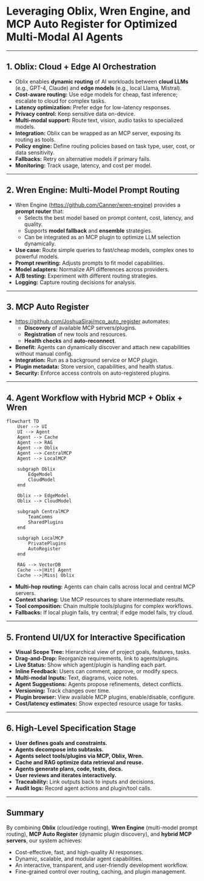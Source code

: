 # Leveraging Oblix, Wren Engine, and MCP Auto Register for Optimized Multi-Modal AI Agents

---

## 1. Oblix: Cloud + Edge AI Orchestration

- Oblix enables **dynamic routing** of AI workloads between **cloud LLMs** (e.g., GPT-4, Claude) and **edge models** (e.g., local Llama, Mistral).
- **Cost-aware routing:** Use edge models for cheap, fast inference; escalate to cloud for complex tasks.
- **Latency optimization:** Prefer edge for low-latency responses.
- **Privacy control:** Keep sensitive data on-device.
- **Multi-modal support:** Route text, vision, audio tasks to specialized models.
- **Integration:** Oblix can be wrapped as an MCP server, exposing its routing as tools.
- **Policy engine:** Define routing policies based on task type, user, cost, or data sensitivity.
- **Fallbacks:** Retry on alternative models if primary fails.
- **Monitoring:** Track usage, latency, and cost per model.

---

## 2. Wren Engine: Multi-Model Prompt Routing

- Wren Engine (https://github.com/Canner/wren-engine) provides a **prompt router** that:
  - Selects the best model based on prompt content, cost, latency, and quality.
  - Supports **model fallback** and **ensemble** strategies.
  - Can be integrated as an MCP plugin to optimize LLM selection dynamically.
- **Use case:** Route simple queries to fast/cheap models, complex ones to powerful models.
- **Prompt rewriting:** Adjusts prompts to fit model capabilities.
- **Model adapters:** Normalize API differences across providers.
- **A/B testing:** Experiment with different routing strategies.
- **Logging:** Capture routing decisions for analysis.

---

## 3. MCP Auto Register

- https://github.com/JoshuaSiraj/mcp_auto_register automates:
  - **Discovery** of available MCP servers/plugins.
  - **Registration** of new tools and resources.
  - **Health checks** and **auto-reconnect**.
- **Benefit:** Agents can dynamically discover and attach new capabilities without manual config.
- **Integration:** Run as a background service or MCP plugin.
- **Plugin metadata:** Store version, capabilities, and health status.
- **Security:** Enforce access controls on auto-registered plugins.

---

## 4. Agent Workflow with Hybrid MCP + Oblix + Wren

```mermaid
flowchart TD
    User --> UI
    UI --> Agent
    Agent --> Cache
    Agent --> RAG
    Agent --> Oblix
    Agent --> CentralMCP
    Agent --> LocalMCP

    subgraph Oblix
        EdgeModel
        CloudModel
    end

    Oblix --> EdgeModel
    Oblix --> CloudModel

    subgraph CentralMCP
        TeamComms
        SharedPlugins
    end

    subgraph LocalMCP
        PrivatePlugins
        AutoRegister
    end

    RAG --> VectorDB
    Cache -->|Hit| Agent
    Cache -->|Miss| Oblix
```

- **Multi-hop routing:** Agents can chain calls across local and central MCP servers.
- **Context sharing:** Use MCP resources to share intermediate results.
- **Tool composition:** Chain multiple tools/plugins for complex workflows.
- **Fallbacks:** If local plugin fails, try central; if edge model fails, try cloud.

---

## 5. Frontend UI/UX for Interactive Specification

- **Visual Scope Tree:** Hierarchical view of project goals, features, tasks.
- **Drag-and-Drop:** Reorganize requirements, link to agents/plugins.
- **Live Status:** Show which agent/plugin is handling each part.
- **Inline Feedback:** Users can comment, approve, or modify specs.
- **Multi-modal Inputs:** Text, diagrams, voice notes.
- **Agent Suggestions:** Agents propose refinements, detect conflicts.
- **Versioning:** Track changes over time.
- **Plugin browser:** View available MCP plugins, enable/disable, configure.
- **Cost/latency estimates:** Show expected resource usage for tasks.

---

## 6. High-Level Specification Stage

- **User defines goals and constraints.**
- **Agents decompose into subtasks.**
- **Agents select tools/plugins via MCP, Oblix, Wren.**
- **Cache and RAG optimize data retrieval and reuse.**
- **Agents generate plans, code, tests, docs.**
- **User reviews and iterates interactively.**
- **Traceability:** Link outputs back to inputs and decisions.
- **Audit logs:** Record agent actions and plugin/tool calls.

---

## Summary

By combining **Oblix** (cloud/edge routing), **Wren Engine** (multi-model prompt routing), **MCP Auto Register** (dynamic plugin discovery), and **hybrid MCP servers**, our system achieves:

- Cost-effective, fast, and high-quality AI responses.
- Dynamic, scalable, and modular agent capabilities.
- An interactive, transparent, and user-friendly development workflow.
- Fine-grained control over routing, caching, and plugin management.